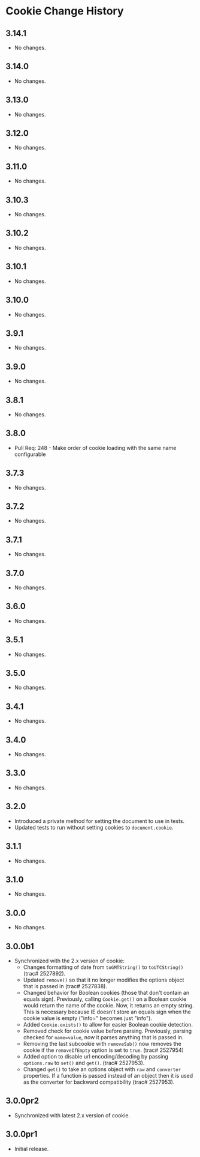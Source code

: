 Cookie Change History
=====================

3.14.1
------

* No changes.

3.14.0
------

* No changes.

3.13.0
------

* No changes.

3.12.0
------

* No changes.

3.11.0
------

* No changes.

3.10.3
------

* No changes.

3.10.2
------

* No changes.

3.10.1
------

* No changes.

3.10.0
------

* No changes.

3.9.1
-----

* No changes.

3.9.0
-----

* No changes.

3.8.1
-----

* No changes.

3.8.0
-----

* Pull Req: 248 - Make order of cookie loading with the same name configurable

3.7.3
-----

* No changes.

3.7.2
-----

* No changes.

3.7.1
-----

* No changes.

3.7.0
-----

* No changes.

3.6.0
-----

  * No changes.

3.5.1
-----

  * No changes.

3.5.0
-----

  * No changes.

3.4.1
-----

  * No changes.

3.4.0
-----

  * No changes.


3.3.0
-----

  * No changes.


3.2.0
-----

  * Introduced a private method for setting the document to use in tests.
  * Updated tests to run without setting cookies to `document.cookie`.


3.1.1
-----

  * No changes.


3.1.0
-----

  * No changes.


3.0.0
-----

  * No changes.


3.0.0b1
-------

  * Synchronized with the 2.x version of cookie:
    * Changes formatting of date from `toGMTString()` to `toUTCString()` (trac#
      2527892).
    * Updated `remove()` so that it no longer modifies the options object that
      is passed in (trac# 2527838).
    * Changed behavior for Boolean cookies (those that don't contain an equals
      sign). Previously, calling `Cookie.get()` on a Boolean cookie would return
      the name of the cookie. Now, it returns an empty string. This is necessary
      because IE doesn't store an equals sign when the cookie value is empty
      ("info=" becomes just "info").
    * Added `Cookie.exists()` to allow for easier Boolean cookie detection.
    * Removed check for cookie value before parsing. Previously, parsing checked
      for `name=value`, now it parses anything that is passed in.
    * Removing the last subcookie with `removeSub()` now removes the cookie if the
      `removeIfEmpty` option is set to `true`. (trac# 2527954)
    * Added option to disable url encoding/decoding by passing `options.raw` to
      `set()` and `get()`. (trac# 2527953).
    * Changed `get()` to take an options object with `raw` and `converter`
      properties. If a function is passed instead of an object then it is used
      as the converter for backward compatibility (trac# 2527953).


3.0.0pr2
--------

  * Synchronized with latest 2.x version of cookie.


3.0.0pr1
--------

  * Initial release.
